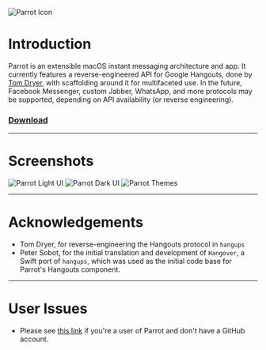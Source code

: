 ![Parrot Icon](https://raw.githubusercontent.com/wiki/avaidyam/Parrot/assets/images/icon/AppIcon_128x128@2x.png "Parrot Icon")

# Introduction

Parrot is an extensible macOS instant messaging architecture and app. It currently features a reverse-engineered API for Google Hangouts, done by [Tom Dryer](https://github.com/tdryer/hangups), with scaffolding around it for multifaceted use. In the future, Facebook Messenger, custom Jabber, WhatsApp, and more protocols may be supported, depending on API availability (or reverse engineering).

### **[Download](https://github.com/avaidyam/Parrot/releases)**

----------
# Screenshots
![Parrot Light UI](https://raw.githubusercontent.com/wiki/avaidyam/Parrot/assets/images/ui/Parrot-Light.png "Parrot Light UI")
![Parrot Dark UI](https://raw.githubusercontent.com/wiki/avaidyam/Parrot/assets/images/ui/Parrot-Dark.png "Parrot Dark UI")
![Parrot Themes](https://raw.githubusercontent.com/wiki/avaidyam/Parrot/assets/images/ui/Parrot-Theme.png "Parrot Themes")

----------
# Acknowledgements
- Tom Dryer, for reverse-engineering the Hangouts protocol in `hangups`
- Peter Sobot, for the initial translation and development of `Hangover`, a Swift port of `hangups`, which was used as the initial code base for Parrot's Hangouts component.

----------
# User Issues
- Please see [this link](https://gitreports.com/issue/avaidyam/Parrot) if you're a user of Parrot and don't have a GitHub account.
